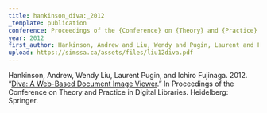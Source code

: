```yaml
---
title: hankinson_diva:_2012
_template: publication
conference: Proceedings of the {Conference} on {Theory} and {Practice} in {Digital} {Libraries}
year: 2012
first_author: Hankinson, Andrew and Liu, Wendy and Pugin, Laurent and Fujinaga, Ichiro
upload: https://simssa.ca/assets/files/liu12diva.pdf
---
```

Hankinson, Andrew, Wendy Liu, Laurent Pugin, and Ichiro Fujinaga. 2012. “<a href="https://simssa.ca/assets/files/liu12diva.pdf">Diva: A Web-Based Document Image Viewer</a>.” In Proceedings of the Conference on Theory and Practice in Digital Libraries. Heidelberg: Springer.